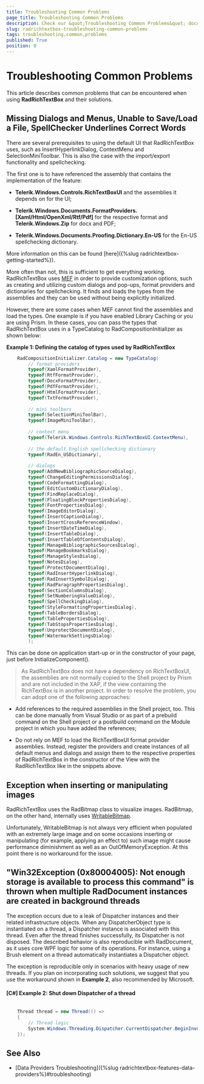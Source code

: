 ```yaml
---
title: Troubleshooting Common Problems
page_title: Troubleshooting Common Problems
description: Check our &quot;Troubleshooting Common Problems&quot; documentation article for the RadRichTextBox {{ site.framework_name }} control.
slug: radrichtextbox-troubleshooting-common-problems
tags: troubleshooting,common,problems
published: True
position: 0
---
```


# Troubleshooting Common Problems

This article describes common problems that can be encountered when using __RadRichTextBox__ and their solutions.

## Missing Dialogs and Menus, Unable to Save/Load a File, SpellChecker Underlines Correct Words

There are several prerequisites to using the default UI that RadRichTextBox uses, such as InsertHyperlinkDialog, ContextMenu and SelectionMiniToolbar. This is also the case with the import/export functionality and spellchecking.
        

The first one is to have referenced the assembly that contains the implementation of the feature:

* __Telerik.Windows.Controls.RichTextBoxUI__ and the assemblies it depends on for the UI;
          

* __Telerik.Windows.Documents.FormatProviders.[Xaml/Html/OpenXml/Rtf/Pdf]__ for the respective format and __Telerik.Windows.Zip__ for docx and PDF;
          

* __Telerik.Windows.Documents.Proofing.Dictionary.En-US__ for the En-US spellchecking dictionary.
          

More information on this can be found [here]({%slug radrichtextbox-getting-started%}).
        

More often than not, this is sufficient to get everything working. RadRichTextBox uses [MEF](http://mef.codeplex.com/) in order to provide customization options, such as creating and utilizing custom dialogs and pop-ups, format providers and dictionaries for spellchecking. It finds and loads the types from the assemblies and they can be used without being explicitly initialized.
        

However, there are some cases when MEF cannot find the assemblies and load the types. One example is if you have enabled Library Caching or you are using Prism. In these cases, you can pass the types that RadRichTextBox uses in a TypeCatalog to RadCompositionInitializer as shown below:
        

__Example 1: Defining the catalog of types used by RadRichTextBox__

```C#
	RadCompositionInitializer.Catalog = new TypeCatalog(
	    // format providers
	    typeof(XamlFormatProvider),
	    typeof(RtfFormatProvider),
	    typeof(DocxFormatProvider),
	    typeof(PdfFormatProvider),
	    typeof(HtmlFormatProvider),
	    typeof(TxtFormatProvider),
	
	    // mini toolbars
	    typeof(SelectionMiniToolBar),
	    typeof(ImageMiniToolBar),
	
	    // context menu
	    typeof(Telerik.Windows.Controls.RichTextBoxUI.ContextMenu),
	
	    // the default English spellchecking dictionary
	    typeof(RadEn_USDictionary),
	
	    // dialogs
	    typeof(AddNewBibliographicSourceDialog),
	    typeof(ChangeEditingPermissionsDialog),
	    typeof(CodeFormattingDialog),
	    typeof(EditCustomDictionaryDialog),
	    typeof(FindReplaceDialog),
	    typeof(FloatingBlockPropertiesDialog),
	    typeof(FontPropertiesDialog),
	    typeof(ImageEditorDialog),
	    typeof(InsertCaptionDialog),
	    typeof(InsertCrossReferenceWindow),
	    typeof(InsertDateTimeDialog),
	    typeof(InsertTableDialog),
	    typeof(InsertTableOfContentsDialog),
	    typeof(ManageBibliographicSourcesDialog),
	    typeof(ManageBookmarksDialog),
	    typeof(ManageStylesDialog),
	    typeof(NotesDialog),
	    typeof(ProtectDocumentDialog),
	    typeof(RadInsertHyperlinkDialog),
	    typeof(RadInsertSymbolDialog),
	    typeof(RadParagraphPropertiesDialog),
	    typeof(SectionColumnsDialog),
	    typeof(SetNumberingValueDialog),
	    typeof(SpellCheckingDialog),
	    typeof(StyleFormattingPropertiesDialog),
	    typeof(TableBordersDialog),
	    typeof(TablePropertiesDialog),
	    typeof(TabStopsPropertiesDialog),
	    typeof(UnprotectDocumentDialog),
	    typeof(WatermarkSettingsDialog)
	    );
```

This can be done on application start-up or in the constructor of your page, just before InitializeComponent().

>As RadRichTextBox does not have a dependency on RichTextBoxUI, the assemblies are not normally copied to the Shell project by Prism and are not included in the XAP, if the view containing the RichTextBox is in another project. In order to resolve the problem, you can adopt one of the following approaches:
          

* Add references to the required assemblies in the Shell project, too. This can be done manually from Visual Studio or as part of a prebuild command on the Shell project or a postbuild command on the Module project in which you have added the references;

* Do not rely on MEF to load the RichTextBoxUI format provider assemblies. Instead, register the providers and create instances of all default menus and dialogs and assign them to the respective properties of RadRichTextBox in the constructor of the View with the RadRichTextBox like in the snippets above.

## Exception when inserting or manipulating images

RadRichTextBox uses the RadBitmap class to visualize images. RadBitmap, on the other hand, internally uses [WritableBitmap](http://msdn.microsoft.com/en-us/library/system.windows.media.imaging.writeablebitmap(v=vs.100).aspx).

Unfortunately, WritableBitmap is not always very efficient when populated with an extremely large image and on some occasions inserting or manipulating (for example, applying an effect to) such image might cause performance diminishment as well as an OutOfMemoryЕxception. At this point there is no workaround for the issue.
    
## "Win32Exception (0x80004005): Not enough storage is available to process this command" is thrown when multiple RadDocument instances are created in background threads

The exception occurs due to a leak of Dispatcher instances and their related infrastructure objects. When any DispatcherObject type is instantiated on a thread, a Dispatcher instance is associated with this thread. Even after the thread finishes successfully, its Dispatcher is not disposed. The described behavior is also reproducible with RadDocument, as it uses core WPF logic for some of its operations. For instance, using a Brush element on a thread automatically instantiates a Dispatcher object.

The exception is reproducible only in scenarios with heavy usage of new threads. If you plan on incorporating such solutions, we suggest that you use the workaround shown in **Example 2**, also recommended by Microsoft.

#### **[C#] Example 2: Shut down Dispatcher of a thread**

```C#

    Thread thread = new Thread(() =>
    {
        // Thread logic
        System.Windows.Threading.Dispatcher.CurrentDispatcher.BeginInvokeShutdown(System.Windows.Threading.DispatcherPriority.Normal);
    });
```

## See Also

* [Data Providers Troubleshooting]({%slug radrichtextbox-features-data-providers%}#troubleshooting)

